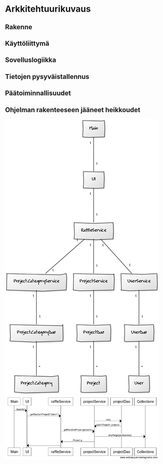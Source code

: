 # Arkkitehtuurikuvaus

## Rakenne

## Käyttöliittymä

## Sovelluslogiikka

## Tietojen pysyväistallennus

## Päätoiminnallisuudet

## Ohjelman rakenteeseen jääneet heikkoudet


![alt text](https://raw.githubusercontent.com/millakortelainen/ot-harjoitustyo/master/harjoitustyo/dokumentaatio/pics/luokkakaavio.png)
![alt text](https://raw.githubusercontent.com/millakortelainen/ot-harjoitustyo/master/harjoitustyo/dokumentaatio/pics/sekvenssikaavio.png)

